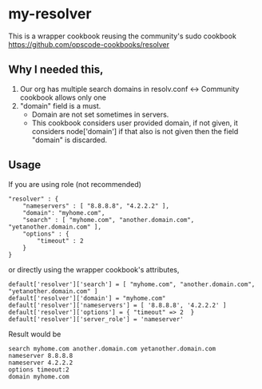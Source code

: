 my-resolver
===========

This is a wrapper cookbook reusing the community's sudo cookbook https://github.com/opscode-cookbooks/resolver

Why I needed this,
---
1. Our org has multiple search domains in resolv.conf  <-> Community cookbook allows only one
2. "domain" field is a must.
    - Domain are not set sometimes in servers.
    - This cookbook considers user provided domain, if not given, it considers node['domain'] if that also is not given then the field "domain" is discarded.

Usage
------

If you are  using role (not recommended)
```
"resolver" : {
    "nameservers" : [ "8.8.8.8", "4.2.2.2" ],
    "domain": "myhome.com",
    "search" : [ "myhome.com", "another.domain.com", "yetanother.domain.com" ],
    "options" : {
        "timeout" : 2
    }
}
```

or directly using the wrapper cookbook's attributes,
```
default['resolver']['search'] = [ "myhome.com", "another.domain.com", "yetanother.domain.com" ]
default['resolver']['domain'] = "myhome.com"
default['resolver']['nameservers'] = [ '8.8.8.8', '4.2.2.2' ]
default['resolver']['options'] = { "timeout" => 2  }
default['resolver']['server_role'] = 'nameserver'
```

Result would be
```
search myhome.com another.domain.com yetanother.domain.com
nameserver 8.8.8.8
nameserver 4.2.2.2
options timeout:2
domain myhome.com
```

